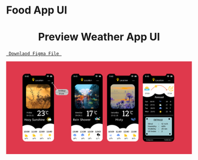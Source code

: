 # Food App UI
<h1 align="center">Preview Weather App UI</h1>

<a align ="center" href="https://github.com/Daksh-jha/mobile-screens/blob/Tried-Weather-App-UI/Weather%20App%20UI/weather.fig"> `  Downlaod Figma File  `</a>

![preview-hero_01](https://github.com/Daksh-jha/mobile-screens/blob/Tried-Weather-App-UI/Weather%20App%20UI/weather.png)
